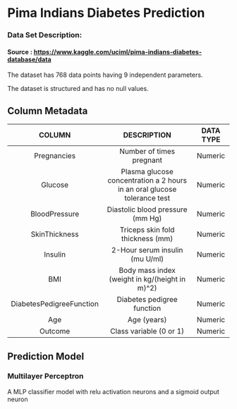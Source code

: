 # Pima Indians Diabetes Prediction 

### Data Set Description:

#### Source : https://www.kaggle.com/uciml/pima-indians-diabetes-database/data

The dataset has 768 data points having 9 independent parameters.

The dataset is structured and has no null values.

## Column Metadata

| COLUMN	               | DESCRIPTION                                                              | DATA TYPE |
| :----------------------: | :----------------------------------------------------------------------: | :-------: |
| Pregnancies 	           | Number of times pregnant                                                 | Numeric   |
| Glucose 	               | Plasma glucose concentration a 2 hours in an oral glucose tolerance test | Numeric   |
| BloodPressure	           | Diastolic blood pressure (mm Hg)                                         | Numeric   |
| SkinThickness	           | Triceps skin fold thickness (mm)                                         | Numeric   |
| Insulin	               | 2-Hour serum insulin (mu U/ml)                                           | Numeric   |
| BMI		               | Body mass index (weight in kg/(height in m)^2)                           | Numeric   |
| DiabetesPedigreeFunction | Diabetes pedigree function                                               | Numeric   |
| Age 		               | Age (years)                                                              | Numeric   |
| Outcome	               | Class variable (0 or 1)                                                  | Numeric   |

## Prediction Model

### Multilayer Perceptron
A MLP classifier model with relu activation neurons and a sigmoid output neuron